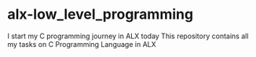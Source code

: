 # alx-low_level_programming
I start my C programming journey in ALX today
This repository contains all my tasks on C Programming Language in ALX
